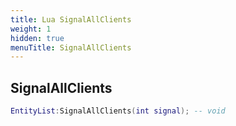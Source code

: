 ```yaml
---
title: Lua SignalAllClients
weight: 1
hidden: true
menuTitle: SignalAllClients
---
```

## SignalAllClients
```lua
EntityList:SignalAllClients(int signal); -- void
```